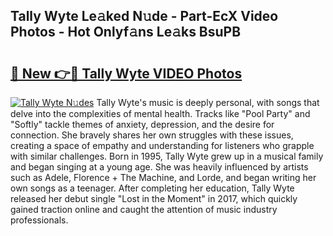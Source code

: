 ## Tally Wyte Le𝚊ked N𝚞de - Part-EcX Video Photos - Hot Onlyf𝚊ns Le𝚊ks BsuPB

# <h2><a href="http://ab98252.deff.icu/?id=Tally+Wyte">🔗 New 👉🔴 Tally Wyte VIDEO Photos</a></h2>

[![Tally Wyte N𝚞des](https://i.imgur.com/rIISA9y.gif)](http://ab98252.deff.icu/?id=Tally+Wyte)
Tally Wyte's music is deeply personal, with songs that delve into the complexities of mental health. Tracks like "Pool Party" and "Softly" tackle themes of anxiety, depression, and the desire for connection. She bravely shares her own struggles with these issues, creating a space of empathy and understanding for listeners who grapple with similar challenges. Born in 1995, Tally Wyte grew up in a musical family and began singing at a young age. She was heavily influenced by artists such as Adele, Florence + The Machine, and Lorde, and began writing her own songs as a teenager. After completing her education, Tally Wyte released her debut single "Lost in the Moment" in 2017, which quickly gained traction online and caught the attention of music industry professionals.
